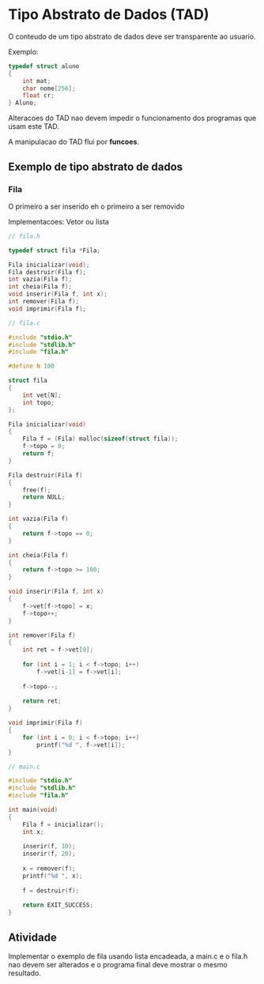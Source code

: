 Tipo Abstrato de Dados (TAD)
============================

O conteudo de um tipo abstrato de dados deve ser transparente ao usuario.

Exemplo:

```c
typedef struct aluno
{
    int mat;
    char nome[256];
    float cr;
} Aluno;
```

Alteracoes do TAD nao devem impedir o funcionamento dos programas que usam este TAD.

A manipulacao do TAD flui por **funcoes**.

Exemplo de tipo abstrato de dados
---------------------------------

### Fila

O primeiro a ser inserido eh o primeiro a ser removido

Implementacoes: Vetor ou lista

```c
// fila.h

typedef struct fila *Fila;

Fila inicializar(void);
Fila destruir(Fila f);
int vazia(Fila f);
int cheia(Fila f);
void inserir(Fila f, int x);
int remover(Fila f);
void imprimir(Fila f);
```

```c
// fila.c

#include "stdio.h"
#include "stdlib.h"
#include "fila.h"

#define N 100

struct fila
{
    int vet[N];
    int topo;
};

Fila inicializar(void)
{
    Fila f = (Fila) malloc(sizeof(struct fila));
    f->topo = 0;
    return f;
}

Fila destruir(Fila f)
{
    free(f);
    return NULL;
}

int vazia(Fila f)
{
    return f->topo == 0;
}

int cheia(Fila f)
{
    return f->topo >= 100;
}

void inserir(Fila f, int x)
{
    f->vet[f->topo] = x;
    f->topo++;
}

int remover(Fila f)
{
    int ret = f->vet[0];
    
    for (int i = 1; i < f->topo; i++)
        f->vet[i-1] = f->vet[i];
        
    f->topo--;
    
    return ret;
}

void imprimir(Fila f)
{
    for (int i = 0; i < f->topo; i++)
        printf("%d ", f->vet[i]);
}
```

```c
// main.c

#include "stdio.h"
#include "stdlib.h"
#include "fila.h"

int main(void)
{
    Fila f = inicializar();
    int x;
    
    inserir(f, 10);
    inserir(f, 20);
    
    x = remover(f);
    printf("%d ", x);
    
    f = destruir(f);
    
    return EXIT_SUCCESS;
}
```

Atividade
---------

Implementar o exemplo de fila usando lista encadeada, a main.c e o fila.h nao devem ser alterados e o programa final deve mostrar o mesmo resultado.
